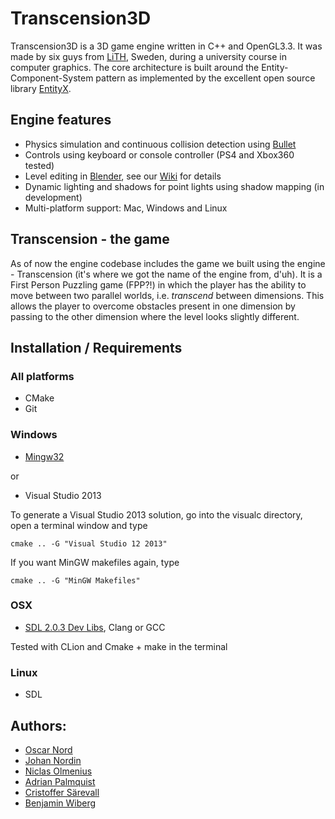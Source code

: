 # Transcension3D

Transcension3D is a 3D game engine written in C++ and OpenGL3.3. It was made by six guys from [LiTH](https://www.liu.se/?l=en&sc=true), Sweden, during a university course in computer graphics. The core architecture is built around the Entity-Component-System pattern as implemented by the excellent open source library [EntityX](https://github.com/alecthomas/entityx/).

## Engine features

 - Physics simulation and continuous collision detection using [Bullet](http://bulletphysics.org/)
 - Controls using keyboard or console controller (PS4 and Xbox360 tested)
 - Level editing in [Blender](http://www.blender.org/), see our [Wiki](https://github.com/zanshi/swag3d/wiki/Level-Editing-in-Blender) for details
 - Dynamic lighting and shadows for point lights using shadow mapping (in development)
 - Multi-platform support: Mac, Windows and Linux

## Transcension - the game

As of now the engine codebase includes the game we built using the engine - Transcension (it's where we got the name of the engine from, d'uh). It is a First Person Puzzling game (FPP?!) in which the player has the ability to move between two parallel worlds, i.e. _transcend_ between dimensions. This allows the player to overcome obstacles present in one dimension by passing to the other dimension where the level looks slightly different. 

## Installation / Requirements

### All platforms
 - CMake
 - Git

### Windows
 - [Mingw32](http://sourceforge.net/projects/mingw/)

or

- Visual Studio 2013

To generate a Visual Studio 2013 solution, go into the visualc directory, open a terminal window and type
```
cmake .. -G "Visual Studio 12 2013"
```

If you want MinGW makefiles again, type
```
cmake .. -G "MinGW Makefiles"
```
### OSX
 - [SDL 2.0.3 Dev Libs](http://www.libsdl.org/download-2.0.php), Clang or GCC

Tested with CLion and Cmake + make in the terminal

### Linux
 - SDL

## Authors:
- [Oscar Nord](https://github.com/Furbee)
- [Johan Nordin](https://github.com/johanordin)
- [Niclas Olmenius](https://github.com/zanshi)
- [Adrian Palmquist](https://github.com/adrianpalmquist)
- [Cristoffer Särevall](https://github.com/saerevall)
- [Benjamin Wiberg](https://github.com/bwiberg)
